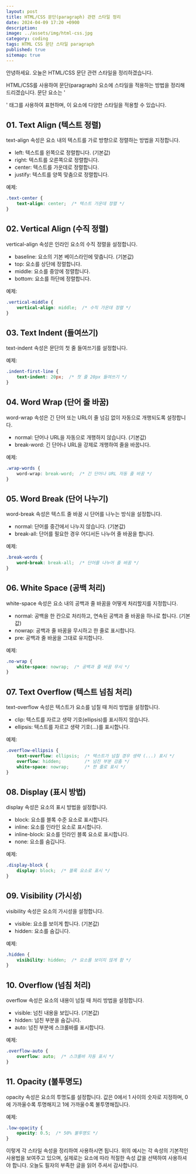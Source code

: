 ```yaml
---
layout: post
title: HTML/CSS 문단(paragraph) 관련 스타일 정리
date: 2024-04-09 17:20 +0900
description: 
image: ../assets/img/html-css.jpg
category: coding
tags: HTML CSS 문단 스타일 paragraph
published: true
sitemap: true
---
```


안녕하세요. 오늘은 HTML/CSS 문단 관련 스타일을 정리하겠습니다.

HTML/CSS를 사용하여 문단(paragraph) 요소에 스타일을 적용하는 방법을 정리해 드리겠습니다. 문단 요소는 '<p>' 태그를 사용하여 표현하며, 이 요소에 다양한 스타일을 적용할 수 있습니다.



## 01. Text Align (텍스트 정렬)
text-align 속성은 요소 내의 텍스트를 가로 방향으로 정렬하는 방법을 지정합니다.

- left: 텍스트를 왼쪽으로 정렬합니다. (기본값)
- right: 텍스트를 오른쪽으로 정렬합니다.
- center: 텍스트를 가운데로 정렬합니다.
- justify: 텍스트를 양쪽 맞춤으로 정렬합니다.

예제:
````css
.text-center {
    text-align: center;  /* 텍스트 가운데 정렬 */
}
````


## 02. Vertical Align (수직 정렬)
vertical-align 속성은 인라인 요소의 수직 정렬을 설정합니다.

- baseline: 요소의 기본 베이스라인에 맞춥니다. (기본값)
- top: 요소를 상단에 정렬합니다.
- middle: 요소를 중앙에 정렬합니다.
- bottom: 요소를 하단에 정렬합니다.

예제:
````css
.vertical-middle {
    vertical-align: middle;  /* 수직 가운데 정렬 */
}
````


## 03. Text Indent (들여쓰기)
text-indent 속성은 문단의 첫 줄 들여쓰기를 설정합니다.

예제:
````css
.indent-first-line {
    text-indent: 20px;  /* 첫 줄 20px 들여쓰기 */
}
````


## 04. Word Wrap (단어 줄 바꿈)
word-wrap 속성은 긴 단어 또는 URL이 줄 넘김 없이 자동으로 개행되도록 설정합니다.

- normal: 단어나 URL을 자동으로 개행하지 않습니다. (기본값)
- break-word: 긴 단어나 URL을 강제로 개행하여 줄을 바꿉니다.

예제:
````css
.wrap-words {
    word-wrap: break-word;  /* 긴 단어나 URL 자동 줄 바꿈 */
}
````


## 05. Word Break (단어 나누기)
word-break 속성은 텍스트 줄 바꿈 시 단어를 나누는 방식을 설정합니다.

- normal: 단어를 중간에서 나누지 않습니다. (기본값)
- break-all: 단어를 필요한 경우 어디서든 나누어 줄 바꿈을 합니다.

예제:
````css
.break-words {
    word-break: break-all;  /* 단어를 나누어 줄 바꿈 */
}
````


## 06. White Space (공백 처리)
white-space 속성은 요소 내의 공백과 줄 바꿈을 어떻게 처리할지를 지정합니다.

- normal: 공백을 한 칸으로 처리하고, 연속된 공백과 줄 바꿈을 하나로 합니다. (기본값)
- nowrap: 공백과 줄 바꿈을 무시하고 한 줄로 표시합니다.
- pre: 공백과 줄 바꿈을 그대로 유지합니다.

예제:
````css
.no-wrap {
    white-space: nowrap;  /* 공백과 줄 바꿈 무시 */
}
````


## 07. Text Overflow (텍스트 넘침 처리)
text-overflow 속성은 텍스트가 요소를 넘칠 때 처리 방법을 설정합니다.

- clip: 텍스트를 자르고 생략 기호(ellipsis)를 표시하지 않습니다.
- ellipsis: 텍스트를 자르고 생략 기호(...)를 표시합니다.

예제:
````css
.overflow-ellipsis {
    text-overflow: ellipsis;  /* 텍스트가 넘칠 경우 생략 (...) 표시 */
    overflow: hidden;         /* 넘친 부분 감춤 */
    white-space: nowrap;      /* 한 줄로 표시 */
}
````


## 08. Display (표시 방법)
display 속성은 요소의 표시 방법을 설정합니다.

- block: 요소를 블록 수준 요소로 표시합니다.
- inline: 요소를 인라인 요소로 표시합니다.
- inline-block: 요소를 인라인 블록 요소로 표시합니다.
- none: 요소를 숨깁니다.

예제:
````css
.display-block {
    display: block;  /* 블록 요소로 표시 */
}
````


## 09. Visibility (가시성)
visibility 속성은 요소의 가시성을 설정합니다.

- visible: 요소를 보이게 합니다. (기본값)
- hidden: 요소를 숨깁니다.

예제:
````css
.hidden {
    visibility: hidden;  /* 요소를 보이지 않게 함 */
}
````


## 10. Overflow (넘침 처리)
overflow 속성은 요소의 내용이 넘칠 때 처리 방법을 설정합니다.

- visible: 넘친 내용을 보입니다. (기본값)
- hidden: 넘친 부분을 숨깁니다.
- auto: 넘친 부분에 스크롤바를 표시합니다.

예제:
````css
.overflow-auto {
    overflow: auto;  /* 스크롤바 자동 표시 */
}
````


## 11. Opacity (불투명도)
opacity 속성은 요소의 투명도를 설정합니다. 값은 0에서 1 사이의 숫자로 지정하며, 0에 가까울수록 투명해지고 1에 가까울수록 불투명해집니다.

예제:
````css
.low-opacity {
    opacity: 0.5;  /* 50% 불투명도 */
}
````



이렇게 각 스타일 속성을 정리하여 사용하시면 됩니다. 위의 예시는 각 속성의 기본적인 사용법을 보여주고 있으며, 실제로는 요소에 따라 적절한 속성 값을 선택하여 사용하셔야 합니다.
오늘도 필자의 부족한 글을 읽어 주셔서 감사합니다.